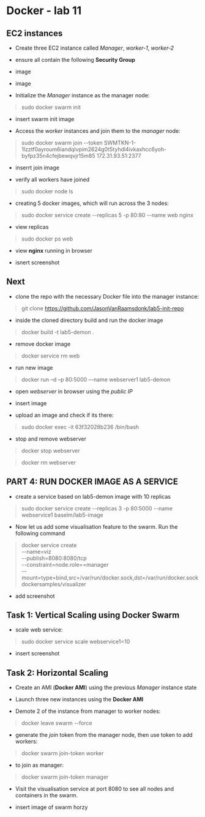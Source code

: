# Docker - lab 11

## EC2 instances

- Create three EC2 instance called *Manager*, *worker-1*, *worker-2*

- ensure all contain the following **Security Group**

- image

- image

- Initialize the *Manager* instance as the manager node:

> sudo docker swarm init

- insert swarm init image

- Access the *worker* instances and join them to the *manager* node:

> sudo docker swarm join --token SWMTKN-1-1lzztf0ayroum6iandqlvpim2624g0t5tyhdl4ivkaxhcc6yoh-byfpz35n4cfejbewqvjr15m85 172.31.93.51:2377

- inserrt join image

- verify all workers have joined

> sudo docker node ls

- creating 5 docker images, which will run across the 3 nodes:

> sudo docker service create --replicas 5 -p 80:80 --name web nginx

- view replicas

> sudo docker ps web

- view **nginx** running in browser

- isnert screenshot

## Next

- clone the repo with the necessary Docker file into the manager instance:

> git clone https://github.com/JasonVanRaamsdonk/lab5-init-repo

- inside the cloned directory build and run the docker image

> docker build -t lab5-demon .

- remove docker image

> docker service rm web

- run new image

> docker run –d –p 80:5000 –-name webserver1 lab5-demon

- open *webserver* in browser using the *public IP*

- insert image

- upload an image and check if its there:

> sudo docker exec -it 63f32028b236 /bin/bash

- stop and remove webserver

> docker stop webserver

> docker rm webserver

## PART 4: RUN DOCKER IMAGE AS A SERVICE

- create a service based on lab5-demon image with 10 replicas

> sudo docker service create --replicas 3 -p 80:5000 --name webservice1 baselm/lab5-image

- Now let us add some visualisation feature to the swarm. Run the following command

>docker service create \
  --name=viz \
  --publish=8080:8080/tcp \
  --constraint=node.role==manager \
  --mount=type=bind,src=/var/run/docker.sock,dst=/var/run/docker.sock \
  dockersamples/visualizer

- add screenshot

## Task 1: Vertical Scaling using Docker Swarm

- scale web service:

> sudo docker service scale webservice1=10

- insert screenshot

## Task 2: Horizontal Scaling

- Create an AMI (**Docker AMI**) using the previous *Manager* instance state

- Launch three new instances using the **Docker AMI**

- Demote 2 of the instance from manager to worker nodes:

> docker leave swarm --force

- generate the *join* token from the manager node, then use token to add workers:

> docker swarm join-token worker

- to join as manager:

> docker swarm join-token manager

- Visit the visualisation service at port 8080 to see all nodes and containers in the swarm.

- insert image of swarm horzy
